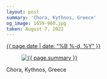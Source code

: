 ```yaml
---
layout: post
summary: 'Chora, Kythnos, Greece'
og_image: 1659-960.jpg
taken: August 7, 2022
---
```


<div class="post">
 <time>
  <a href="/1659">
   {{ page.date | date: "%B %-d, %Y" }}
  </a>
 </time>
 <a href="/1659">
  <figure data-taken="8/7/2022">
   <img alt="{{ page.summary }}" sizes="(min-width: 700px) 50vw, calc(100vw - 2rem)" src="{{ site.assets_url }}/1659-480.jpg" srcset="{{ site.assets_url }}/1659-240.jpg 240w, {{ site.assets_url }}/1659-480.jpg 480w, {{ site.assets_url }}/1659-720.jpg 720w, {{ site.assets_url }}/1659-960.jpg 960w"/>
  </figure>
 </a>
 <span>
  Chora, Kythnos, Greece
 </span>
</div>

